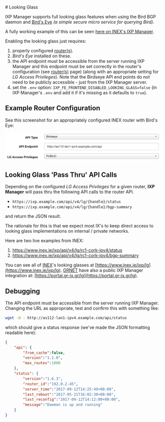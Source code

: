 # Looking Glass

IXP Manager supports full looking glass features when using the Bird BGP daemon and [Bird's Eye](https://github.com/inex/birdseye) *(a simple secure micro service for querying Bird)*.

A fully working example of this can be seen [here on INEX's IXP Manager](https://www.inex.ie/ixp/lg).

Enabling the looking glass just requires:

1. properly configured [router(s)](routers.md).
2. *Bird's Eye* installed on these.
3. the API endpoint must be accessible from the server running IXP Manager and this endpoint must be set correctly in the router's configuration (see [router(s)](routers.md) page) (along with an appropriate setting for *LG Access Privileges*). Note that the Birdseye API end points do not need to be publicly accessible - just from the IXP Manager server.
4. set the `.env` option: `IXP_FE_FRONTEND_DISABLED_LOOKING_GLASS=false` (in IXP Manager's `.env` and add it if it's missing as it defaults to `true`).


## Example Router Configuration

See this screenshot for an appropriately configured INEX router with Bird's Eye:

![Router Configuration for LG](img/lg-router-conf.png)

## Looking Glass 'Pass Thru' API Calls

Depending on the configured *LG Access Privileges* for a given router, **IXP Manager** will pass thru the following API calls to the router API.

* `https://ixp.example.com/api/v4/lg/{handle}/status`
* `https://ixp.example.com/api/v4/lg/{handle}/bgp-summary`

and return the JSON result.

The rationale for this is that we expect most IX's to keep direct access to looking glass implementations on internal / private networks.

Here are two live examples from INEX:

1. https://www.inex.ie/ixp/api/v4/lg/rc1-cork-ipv4/status
2. https://www.inex.ie/ixp/api/v4/lg/rc1-cork-ipv4/bgp-summary

You can see all of [INEX](https://www.inex.ie/)'s looking glasses at [https://www.inex.ie/ixp/lg](https://www.inex.ie/ixp/lg).
[GRNET](https://grnet.gr/en/) have also a public IXP Manager integration at: [https://portal.gr-ix.gr/lg](https://portal.gr-ix.gr/lg).

## Debugging

The API endpoint must be accessible from the server running IXP Manager. Changing the URL as appropriate, test and confirm this with something like:

```sh
wget -O - http://as112-lan1-ipv4.example.com/api/status
```

which should give a status response (we've made the JSON formatting readable here):

```json
{
    "api": {
        "from_cache":false,
        "version":"1.1.0",
        "max_routes":1000
    },
    "status": {
        "version":"1.6.3",
        "router_id":"192.0.2.45",
        "server_time":"2017-09-12T14:25:49+00:00",
        "last_reboot":"2017-05-21T16:02:30+00:00",
        "last_reconfig":"2017-09-12T14:12:00+00:00",
        "message":"Daemon is up and running"
    }
}
```
